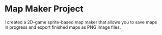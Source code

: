 # Map Maker Project

I created a 2D-game sprite-based map maker that allows you to save maps in progress and export finished maps as PNG image files.
